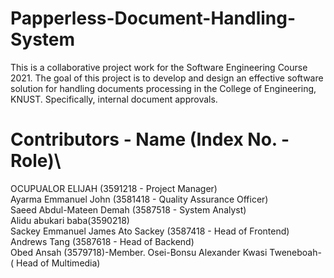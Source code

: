 # Papperless-Document-Handling-System

This is a collaborative project work for the Software Engineering Course 2021.
The goal of this project is to develop and design an effective software solution for
handling documents processing in the College of Engineering, KNUST. Specifically,
internal document approvals.

# Contributors - Name (Index No. - Role)\

OCUPUALOR ELIJAH (3591218 - Project Manager)\
Ayarma Emmanuel John (3581418 - Quality Assurance Officer)\
Saeed Abdul-Mateen Demah (3587518 - System Analyst)\
Alidu abukari baba(3590218)\
Sackey Emmanuel James Ato Sackey (3587418 - Head of Frontend)\
Andrews Tang (3587618 - Head of Backend)\
Obed Ansah (3579718)-Member. Osei-Bonsu Alexander Kwasi Tweneboah- ( Head of Multimedia)
